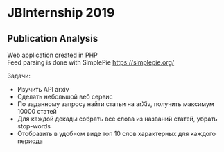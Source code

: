 # JBInternship 2019
## Publication Analysis
Web application created in PHP  
Feed parsing is done with SimplePie https://simplepie.org/

Задачи:  
* Изучить API arxiv  
* Сделать небольшой веб сервис  
* По заданному запросу найти статьи на arXiv, получить максимум 10000 статей  
* Для каждой декады собрать все слова из названий статей, убрать stop-words  
* Отобразить в удобном виде топ 10 слов характерных для каждого периода  

